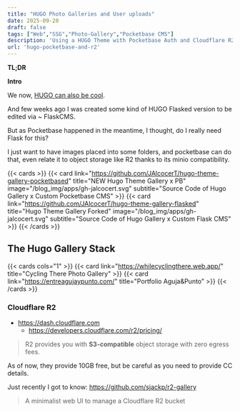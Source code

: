 ```yaml
---
title: "HUGO Photo Galleries and User uploads"
date: 2025-09-20
draft: false
tags: ["Web","SSG","Photo-Gallery","Pocketbase CMS"]
description: 'Using a HUGO Theme with Pocketbase Auth and Cloudflare R2 + Workers'
url: 'hugo-pocketbase-and-r2'
---
```



**TL;DR**




**Intro**

We now, [HUGO can also be cool](https://jalcocert.github.io/JAlcocerT/cool-hugo-themes/).

And few weeks ago I was created some kind of HUGO Flasked version to be edited via ~ FlaskCMS.

But as Pocketbase happened in the meantime, I thought, do I really need Flask for this?

I just want to have images placed into some folders, and pocketbase can do that, even relate it to object storage like R2 thanks to its minio compatibility.

{{< cards >}}
  {{< card link="https://github.com/JAlcocerT/hugo-theme-gallery-pocketbased" title="NEW Hugo Theme Gallery x PB" image="/blog_img/apps/gh-jalcocert.svg" subtitle="Source Code of Hugo Gallery x Custom Pocketbase CMS" >}}
  {{< card link="https://github.com/JAlcocerT/hugo-theme-gallery-flasked" title="Hugo Theme Gallery Forked" image="/blog_img/apps/gh-jalcocert.svg" subtitle="Source Code of Hugo Gallery x Custom Flask CMS" >}}
{{< /cards >}}

## The Hugo Gallery Stack


{{< cards cols="1" >}}
  {{< card link="https://whilecyclingthere.web.app/" title="Cycling There Photo Gallery" >}}
  {{< card link="https://entreagujaypunto.com/" title="Portfolio Aguja&Punto" >}}
{{< /cards >}}

### Cloudflare R2

* https://dash.cloudflare.com
    * https://developers.cloudflare.com/r2/pricing/

> R2 provides you with **S3-compatible** object storage with zero egress fees.

As of now, they provide 10GB free, but be careful as you need to provide CC details.

Just recently I got to know: https://github.com/sjackp/r2-gallery

> A minimalist web UI to manage a Cloudflare R2 bucket 